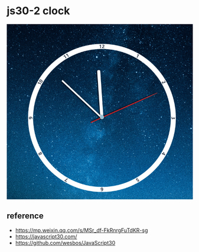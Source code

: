 # js30-2 clock

![](./assets/img/clock.gif)

## reference

* https://mp.weixin.qq.com/s/MSr_df-FkRnrgFuTdKR-sg
* https://javascript30.com/
* https://github.com/wesbos/JavaScript30
